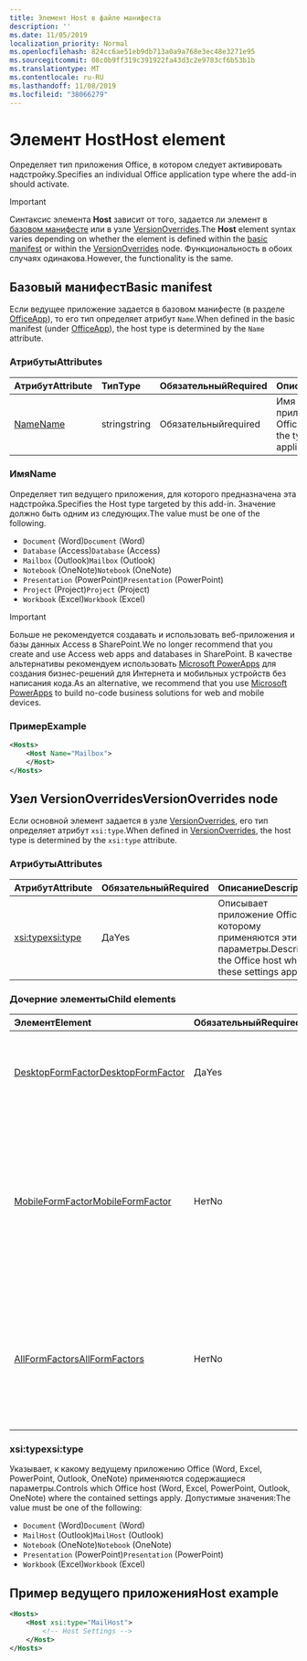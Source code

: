 ```yaml
---
title: Элемент Host в файле манифеста
description: ''
ms.date: 11/05/2019
localization_priority: Normal
ms.openlocfilehash: 824cc6ae51eb9db713a0a9a768e3ec48e3271e95
ms.sourcegitcommit: 08c0b9ff319c391922fa43d3c2e9783cf6b53b1b
ms.translationtype: MT
ms.contentlocale: ru-RU
ms.lasthandoff: 11/08/2019
ms.locfileid: "38066279"
---
```

# <a name="host-element"></a><span data-ttu-id="16777-102">Элемент Host</span><span class="sxs-lookup"><span data-stu-id="16777-102">Host element</span></span>

<span data-ttu-id="16777-103">Определяет тип приложения Office, в котором следует активировать надстройку.</span><span class="sxs-lookup"><span data-stu-id="16777-103">Specifies an individual Office application type where the add-in should activate.</span></span>

> [!IMPORTANT]
> <span data-ttu-id="16777-104">Синтаксис элемента **Host** зависит от того, задается ли элемент в [базовом манифесте](#basic-manifest) или в узле [VersionOverrides](#versionoverrides-node).</span><span class="sxs-lookup"><span data-stu-id="16777-104">The **Host** element syntax varies depending on whether the element is defined within the [basic manifest](#basic-manifest) or within the [VersionOverrides](#versionoverrides-node) node.</span></span> <span data-ttu-id="16777-105">Функциональность в обоих случаях одинакова.</span><span class="sxs-lookup"><span data-stu-id="16777-105">However, the functionality is the same.</span></span>  

## <a name="basic-manifest"></a><span data-ttu-id="16777-106">Базовый манифест</span><span class="sxs-lookup"><span data-stu-id="16777-106">Basic manifest</span></span>

<span data-ttu-id="16777-107">Если ведущее приложение задается в базовом манифесте (в разделе [OfficeApp](officeapp.md)), то его тип определяет атрибут `Name`.</span><span class="sxs-lookup"><span data-stu-id="16777-107">When defined in the basic manifest (under [OfficeApp](officeapp.md)), the host type is determined by the `Name` attribute.</span></span>

### <a name="attributes"></a><span data-ttu-id="16777-108">Атрибуты</span><span class="sxs-lookup"><span data-stu-id="16777-108">Attributes</span></span>

| <span data-ttu-id="16777-109">Атрибут</span><span class="sxs-lookup"><span data-stu-id="16777-109">Attribute</span></span>     | <span data-ttu-id="16777-110">Тип</span><span class="sxs-lookup"><span data-stu-id="16777-110">Type</span></span>   | <span data-ttu-id="16777-111">Обязательный</span><span class="sxs-lookup"><span data-stu-id="16777-111">Required</span></span> | <span data-ttu-id="16777-112">Описание</span><span class="sxs-lookup"><span data-stu-id="16777-112">Description</span></span>                                      |
|:--------------|:-------|:---------|:-------------------------------------------------|
| [<span data-ttu-id="16777-113">Name</span><span class="sxs-lookup"><span data-stu-id="16777-113">Name</span></span>](#name) | <span data-ttu-id="16777-114">string</span><span class="sxs-lookup"><span data-stu-id="16777-114">string</span></span> | <span data-ttu-id="16777-115">Обязательный</span><span class="sxs-lookup"><span data-stu-id="16777-115">required</span></span> | <span data-ttu-id="16777-116">Имя типа ведущего приложения Office.</span><span class="sxs-lookup"><span data-stu-id="16777-116">The name of the type of Office host application.</span></span> |

### <a name="name"></a><span data-ttu-id="16777-117">Имя</span><span class="sxs-lookup"><span data-stu-id="16777-117">Name</span></span>

<span data-ttu-id="16777-118">Определяет тип ведущего приложения, для которого предназначена эта надстройка.</span><span class="sxs-lookup"><span data-stu-id="16777-118">Specifies the Host type targeted by this add-in.</span></span> <span data-ttu-id="16777-119">Значение должно быть одним из следующих.</span><span class="sxs-lookup"><span data-stu-id="16777-119">The value must be one of the following.</span></span>

- <span data-ttu-id="16777-120">`Document` (Word)</span><span class="sxs-lookup"><span data-stu-id="16777-120">`Document` (Word)</span></span>
- <span data-ttu-id="16777-121">`Database` (Access)</span><span class="sxs-lookup"><span data-stu-id="16777-121">`Database` (Access)</span></span>
- <span data-ttu-id="16777-122">`Mailbox` (Outlook)</span><span class="sxs-lookup"><span data-stu-id="16777-122">`Mailbox` (Outlook)</span></span>
- <span data-ttu-id="16777-123">`Notebook` (OneNote)</span><span class="sxs-lookup"><span data-stu-id="16777-123">`Notebook` (OneNote)</span></span>
- <span data-ttu-id="16777-124">`Presentation` (PowerPoint)</span><span class="sxs-lookup"><span data-stu-id="16777-124">`Presentation` (PowerPoint)</span></span>
- <span data-ttu-id="16777-125">`Project` (Project)</span><span class="sxs-lookup"><span data-stu-id="16777-125">`Project` (Project)</span></span>
- <span data-ttu-id="16777-126">`Workbook` (Excel)</span><span class="sxs-lookup"><span data-stu-id="16777-126">`Workbook` (Excel)</span></span>

> [!IMPORTANT]
> <span data-ttu-id="16777-127">Больше не рекомендуется создавать и использовать веб-приложения и базы данных Access в SharePoint.</span><span class="sxs-lookup"><span data-stu-id="16777-127">We no longer recommend that you create and use Access web apps and databases in SharePoint.</span></span> <span data-ttu-id="16777-128">В качестве альтернативы рекомендуем использовать [Microsoft PowerApps](https://powerapps.microsoft.com/) для создания бизнес-решений для Интернета и мобильных устройств без написания кода.</span><span class="sxs-lookup"><span data-stu-id="16777-128">As an alternative, we recommend that you use [Microsoft PowerApps](https://powerapps.microsoft.com/) to build no-code business solutions for web and mobile devices.</span></span>

### <a name="example"></a><span data-ttu-id="16777-129">Пример</span><span class="sxs-lookup"><span data-stu-id="16777-129">Example</span></span>

```xml
<Hosts>
    <Host Name="Mailbox">
    </Host>
</Hosts>
```

## <a name="versionoverrides-node"></a><span data-ttu-id="16777-130">Узел VersionOverrides</span><span class="sxs-lookup"><span data-stu-id="16777-130">VersionOverrides node</span></span>

<span data-ttu-id="16777-131">Если основной элемент задается в узле [VersionOverrides](versionoverrides.md), его тип определяет атрибут `xsi:type`.</span><span class="sxs-lookup"><span data-stu-id="16777-131">When defined in [VersionOverrides](versionoverrides.md), the host type is determined by the `xsi:type` attribute.</span></span>

### <a name="attributes"></a><span data-ttu-id="16777-132">Атрибуты</span><span class="sxs-lookup"><span data-stu-id="16777-132">Attributes</span></span>

|  <span data-ttu-id="16777-133">Атрибут</span><span class="sxs-lookup"><span data-stu-id="16777-133">Attribute</span></span>  |  <span data-ttu-id="16777-134">Обязательный</span><span class="sxs-lookup"><span data-stu-id="16777-134">Required</span></span>  |  <span data-ttu-id="16777-135">Описание</span><span class="sxs-lookup"><span data-stu-id="16777-135">Description</span></span>  |
|:-----|:-----|:-----|
|  [<span data-ttu-id="16777-136">xsi:type</span><span class="sxs-lookup"><span data-stu-id="16777-136">xsi:type</span></span>](#xsitype)  |  <span data-ttu-id="16777-137">Да</span><span class="sxs-lookup"><span data-stu-id="16777-137">Yes</span></span>  | <span data-ttu-id="16777-138">Описывает приложение Office, к которому применяются эти параметры.</span><span class="sxs-lookup"><span data-stu-id="16777-138">Describes the Office host where these settings apply.</span></span>|

### <a name="child-elements"></a><span data-ttu-id="16777-139">Дочерние элементы</span><span class="sxs-lookup"><span data-stu-id="16777-139">Child elements</span></span>

|  <span data-ttu-id="16777-140">Элемент</span><span class="sxs-lookup"><span data-stu-id="16777-140">Element</span></span> |  <span data-ttu-id="16777-141">Обязательный</span><span class="sxs-lookup"><span data-stu-id="16777-141">Required</span></span>  |  <span data-ttu-id="16777-142">Описание</span><span class="sxs-lookup"><span data-stu-id="16777-142">Description</span></span>  |
|:-----|:-----|:-----|
|  [<span data-ttu-id="16777-143">DesktopFormFactor</span><span class="sxs-lookup"><span data-stu-id="16777-143">DesktopFormFactor</span></span>](desktopformfactor.md)    |  <span data-ttu-id="16777-144">Да</span><span class="sxs-lookup"><span data-stu-id="16777-144">Yes</span></span>   |  <span data-ttu-id="16777-145">Определяет параметры классического форм-фактора.</span><span class="sxs-lookup"><span data-stu-id="16777-145">Defines the settings for the desktop form factor.</span></span> |
|  [<span data-ttu-id="16777-146">MobileFormFactor</span><span class="sxs-lookup"><span data-stu-id="16777-146">MobileFormFactor</span></span>](mobileformfactor.md)    |  <span data-ttu-id="16777-147">Нет</span><span class="sxs-lookup"><span data-stu-id="16777-147">No</span></span>   |  <span data-ttu-id="16777-148">Определяет параметры для мобильного конструктивного параметра.</span><span class="sxs-lookup"><span data-stu-id="16777-148">Defines the settings for the mobile form factor.</span></span> <span data-ttu-id="16777-149">**Примечание:** Этот элемент поддерживается только в Outlook на iOS и Android.</span><span class="sxs-lookup"><span data-stu-id="16777-149">**Note:** This element is only supported in Outlook on iOS and Android.</span></span> |
|  [<span data-ttu-id="16777-150">AllFormFactors</span><span class="sxs-lookup"><span data-stu-id="16777-150">AllFormFactors</span></span>](allformfactors.md)    |  <span data-ttu-id="16777-151">Нет</span><span class="sxs-lookup"><span data-stu-id="16777-151">No</span></span>   |  <span data-ttu-id="16777-152">Определяет параметры всех форм-факторов.</span><span class="sxs-lookup"><span data-stu-id="16777-152">Defines the settings for all form factors.</span></span> <span data-ttu-id="16777-153">Используется только пользовательскими функциями в Excel.</span><span class="sxs-lookup"><span data-stu-id="16777-153">Only used by custom functions in Excel.</span></span> |

### <a name="xsitype"></a><span data-ttu-id="16777-154">xsi:type</span><span class="sxs-lookup"><span data-stu-id="16777-154">xsi:type</span></span>

<span data-ttu-id="16777-155">Указывает, к какому ведущему приложению Office (Word, Excel, PowerPoint, Outlook, OneNote) применяются содержащиеся параметры.</span><span class="sxs-lookup"><span data-stu-id="16777-155">Controls which Office host (Word, Excel, PowerPoint, Outlook, OneNote) where the contained settings apply.</span></span> <span data-ttu-id="16777-156">Допустимые значения:</span><span class="sxs-lookup"><span data-stu-id="16777-156">The value must be one of the following:</span></span>

- <span data-ttu-id="16777-157">`Document` (Word)</span><span class="sxs-lookup"><span data-stu-id="16777-157">`Document` (Word)</span></span>
- <span data-ttu-id="16777-158">`MailHost` (Outlook)</span><span class="sxs-lookup"><span data-stu-id="16777-158">`MailHost` (Outlook)</span></span>
- <span data-ttu-id="16777-159">`Notebook` (OneNote)</span><span class="sxs-lookup"><span data-stu-id="16777-159">`Notebook` (OneNote)</span></span>
- <span data-ttu-id="16777-160">`Presentation` (PowerPoint)</span><span class="sxs-lookup"><span data-stu-id="16777-160">`Presentation` (PowerPoint)</span></span>
- <span data-ttu-id="16777-161">`Workbook` (Excel)</span><span class="sxs-lookup"><span data-stu-id="16777-161">`Workbook` (Excel)</span></span>

## <a name="host-example"></a><span data-ttu-id="16777-162">Пример ведущего приложения</span><span class="sxs-lookup"><span data-stu-id="16777-162">Host example</span></span>

```xml
<Hosts>
    <Host xsi:type="MailHost">
        <!-- Host Settings -->
    </Host>
</Hosts>
```
